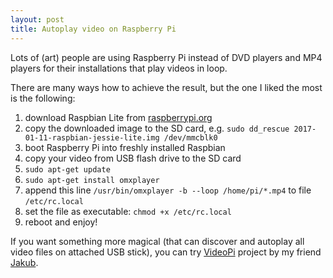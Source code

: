 ```yaml
---
layout: post
title: Autoplay video on Raspberry Pi
---
```


Lots of (art) people are using Raspberry Pi instead of DVD players and MP4 players for their installations that play videos in loop.

There are many ways how to achieve the result, but the one I liked the most is the following:

1. download Raspbian Lite from [raspberrypi.org](https://www.raspberrypi.org/downloads/raspbian/)
2. copy the downloaded image to the SD card, e.g. `sudo dd_rescue 2017-01-11-raspbian-jessie-lite.img /dev/mmcblk0`
3. boot Raspberry Pi into freshly installed Raspbian
4. copy your video from USB flash drive to the SD card
5. `sudo apt-get update`
6. `sudo apt-get install omxplayer`
7. append this line `/usr/bin/omxplayer -b --loop /home/pi/*.mp4` to file `/etc/rc.local`
8. set the file as executable: `chmod +x /etc/rc.local`
9. reboot and enjoy!

If you want something more magical (that can discover and autoplay all video files on attached USB stick), you can try [VideoPi](https://videopi.saloun.cz/) project by my friend [Jakub](https://www.jakubvalenta.cz/).
